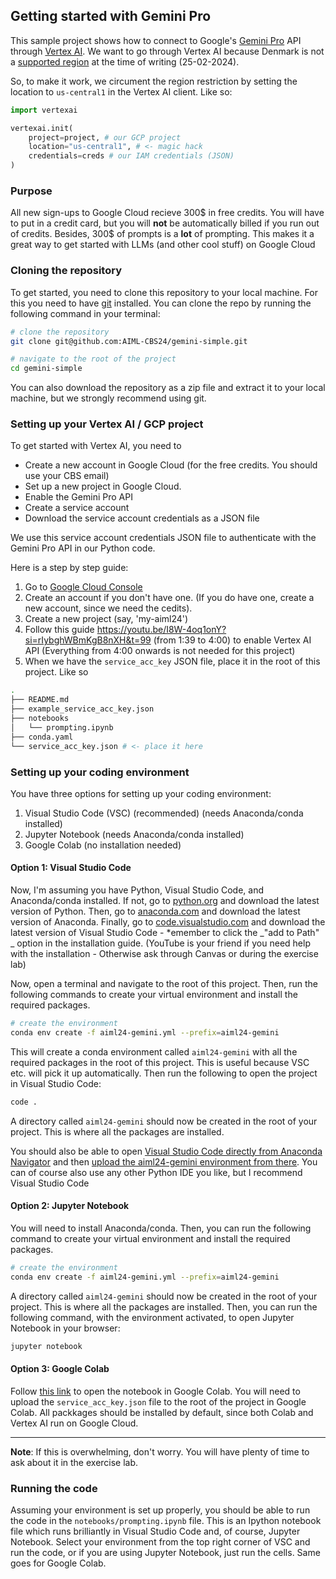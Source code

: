 ## Getting started with Gemini Pro
This sample project shows how to connect to Google's [Gemini Pro](https://cloud.google.com/vertex-ai/docs/generative-ai/model-reference/gemini) API through [Vertex AI](https://cloud.google.com/vertex-ai?hl=da). We want to go through Vertex AI because Denmark is not a [supported region](https://ai.google.dev/available_regions#available_regions) at the time of writing (25-02-2024). 

So, to make it work, we circument the region restriction by setting the location to `us-central1` in the Vertex AI client. Like so:

```python
import vertexai

vertexai.init(
    project=project, # our GCP project
    location="us-central1", # <- magic hack
    credentials=creds # our IAM credentials (JSON)
) 
```

### Purpose
All new sign-ups to Google Cloud recieve 300$ in free credits. You will have to put in a credit card, but you will **not** be automatically billed if you run out of credits. Besides, 300$ of prompts is a **lot** of prompting. This makes it a great way to get started with LLMs (and other cool stuff) on Google Cloud

### Cloning the repository
To get started, you need to clone this repository to your local machine. For this you need to have [git](https://git-scm.com/) installed.
You can clone the repo by running the following command in your terminal:

``` bash
# clone the repository
git clone git@github.com:AIML-CBS24/gemini-simple.git

# navigate to the root of the project
cd gemini-simple
```
You can also download the repository as a zip file and extract it to your local machine, but we strongly recommend using git.

### Setting up your Vertex AI / GCP project

To get started with Vertex AI, you need to 
- Create a new account in Google Cloud (for the free credits. You should use your CBS email)
- Set up a new project in Google Cloud. 
- Enable the Gemini Pro API
- Create a service account
- Download the service account credentials as a JSON file

We use this service account credentials JSON file to authenticate with the Gemini Pro API in our Python code.

Here is a step by step guide: 
1. Go to [Google Cloud Console](https://console.cloud.google.com/)
2. Create an account if you don't have one. (If you do have one, create a new account, since we need the cedits).
3. Create a new project (say, 'my-aiml24')
4. Follow this guide https://youtu.be/I8W-4oq1onY?si=rIybghWBmKgB8nXH&t=99 (from 1:39 to 4:00) to enable Vertex AI API
(Everything from 4:00 onwards is not needed for this project)
5. When we have the `service_acc_key` JSON file, place it in the root of this project. Like so

``` bash
.
├── README.md
├── example_service_acc_key.json
├── notebooks
│   └── prompting.ipynb
├── conda.yaml
└── service_acc_key.json # <- place it here
```

### Setting up your coding environment
You have three options for setting up your coding environment:
1. Visual Studio Code (VSC) (recommended) (needs Anaconda/conda installed)
2. Jupyter Notebook (needs Anaconda/conda installed)
3. Google Colab (no installation needed)


#### Option 1: Visual Studio Code
Now, I'm assuming you have Python, Visual Studio Code, and Anaconda/conda installed. If not, go to [python.org](https://www.python.org/downloads/) and download the latest version of Python. Then, go to [anaconda.com](https://www.anaconda.com/products/distribution) and download the latest version of Anaconda. Finally, go to [code.visualstudio.com](https://code.visualstudio.com/) and download the latest version of Visual Studio Code - *emember to click the _"add to Path" _ option in the installation guide. (YouTube is your friend if you need help with the installation - Otherwise ask through Canvas or during the exercise lab)

Now, open a terminal and navigate to the root of this project. Then, run the following commands to create your virtual environment and install the required packages.

``` bash
# create the environment
conda env create -f aiml24-gemini.yml --prefix=aiml24-gemini
```
This will create a conda environment called `aiml24-gemini` with all the required packages in the root of this project. This is useful because VSC etc. will pick it up automatically.
Then run the following to open the project in Visual Studio Code:
``` bash
code .
```
A directory called `aiml24-gemini` should now be created in the root of your project. This is where all the packages are installed. 

You should also be able to open [Visual Studio Code directly from Anaconda Navigator](https://docs.anaconda.com/free/working-with-conda/ide-tutorials/vscode/) and then [upload the aiml24-gemini environment from there](https://server-docs.anaconda.com/en/latest/user/environment.html). You can of course also use any other Python IDE you like, but I recommend Visual Studio Code

#### Option 2: Jupyter Notebook
You will need to install Anaconda/conda. Then, you can run the following command to create your virtual environment and install the required packages.

``` bash
# create the environment
conda env create -f aiml24-gemini.yml --prefix=aiml24-gemini
```
A directory called `aiml24-gemini` should now be created in the root of your project. This is where all the packages are installed. Then, you can run the following command, with the environment activated, to open Jupyter Notebook in your browser:

``` bash
jupyter notebook
```

#### Option 3: Google Colab
Follow [this link](https://colab.research.google.com/drive/10SzKzkD3C-OvkyS4-97qrG8ODXDrtwbj?usp=sharing) to open the notebook in Google Colab. You will need to upload the `service_acc_key.json` file to the root of the project in Google Colab. All packkages should be installed by default, since both Colab and Vertex AI run on Google Cloud.

***

**Note**: If this is overwhelming, don't worry. You will have plenty of time to ask about it in the exercise lab.

### Running the code
Assuming your environment is set up properly, you should be able to run the code in the `notebooks/prompting.ipynb` file. This is an Ipython notebook file which runs brilliantly in Visual Studio Code and, of course, Jupyter Notebook. Select your environment from the top right corner of VSC and run the code, or if you are using Jupyter Notebook, just run the cells. Same goes for Google Colab.










   
